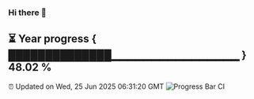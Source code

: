 ### Hi there 👋
⏳ Year progress { ██████████████▁▁▁▁▁▁▁▁▁▁▁▁▁▁▁▁ } 48.02 %
---
⏰ Updated on Wed, 25 Jun 2025 06:31:20 GMT
![Progress Bar CI](https://github.com/liununu/liununu/workflows/Progress%20Bar%20CI/badge.svg)
